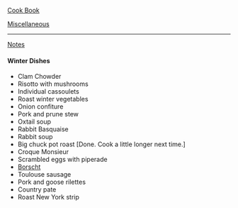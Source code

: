 [Cook Book](https://github.com/vmsmith/CookBook/blob/master/README.md)  

[Miscellaneous](https://github.com/vmsmith/CookBook/blob/master/miscellaneous.md)  

-----  

[Notes](https://github.com/vmsmith/CookBook/blob/master/notes.md)

#### Winter Dishes

* Clam Chowder
* Risotto with mushrooms  
* Individual cassoulets  
* Roast winter vegetables  
* Onion confiture  
* Pork and prune stew  
* Oxtail soup
* Rabbit Basquaise  
* Rabbit soup  
* Big chuck pot roast [Done. Cook a little longer next time.]
* Croque Monsieur  
* Scrambled eggs with piperade  
* [Borscht](http://www.simplyrecipes.com/recipes/borscht/)
* Toulouse sausage  
* Pork and goose rilettes  
* Country pate  
* Roast New York strip  
